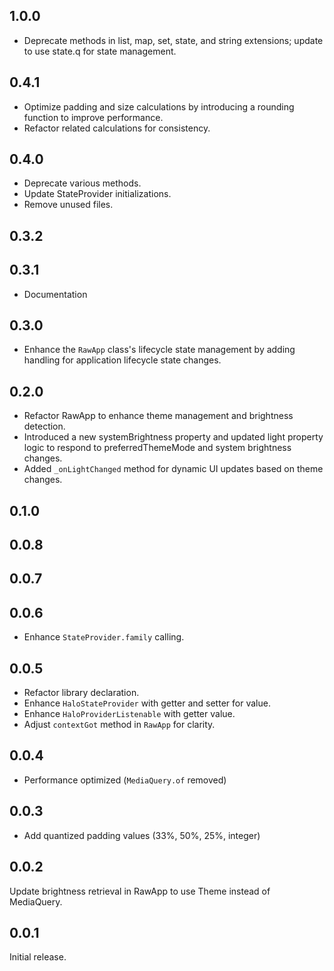 ## 1.0.0

- Deprecate methods in list, map, set, state, and string extensions; update to use state.q for state management.

## 0.4.1

- Optimize padding and size calculations by introducing a rounding function to improve performance.
- Refactor related calculations for consistency.

## 0.4.0

- Deprecate various methods.
- Update StateProvider initializations.
- Remove unused files.

## 0.3.2

## 0.3.1

- Documentation

## 0.3.0

- Enhance the `RawApp` class's lifecycle state management by adding handling for application lifecycle state changes.

## 0.2.0

- Refactor RawApp to enhance theme management and brightness detection.
- Introduced a new systemBrightness property and updated light property logic to respond to preferredThemeMode and system brightness changes.
- Added `_onLightChanged` method for dynamic UI updates based on theme changes.

## 0.1.0

## 0.0.8

## 0.0.7

## 0.0.6

- Enhance `StateProvider.family` calling.

## 0.0.5

- Refactor library declaration.
- Enhance `HaloStateProvider` with getter and setter for value.
- Enhance `HaloProviderListenable` with getter value.
- Adjust `contextGot` method in `RawApp` for clarity.

## 0.0.4

- Performance optimized (`MediaQuery.of` removed)

## 0.0.3

- Add quantized padding values (33%, 50%, 25%, integer)

## 0.0.2

Update brightness retrieval in RawApp to use Theme instead of MediaQuery.

## 0.0.1

Initial release.
